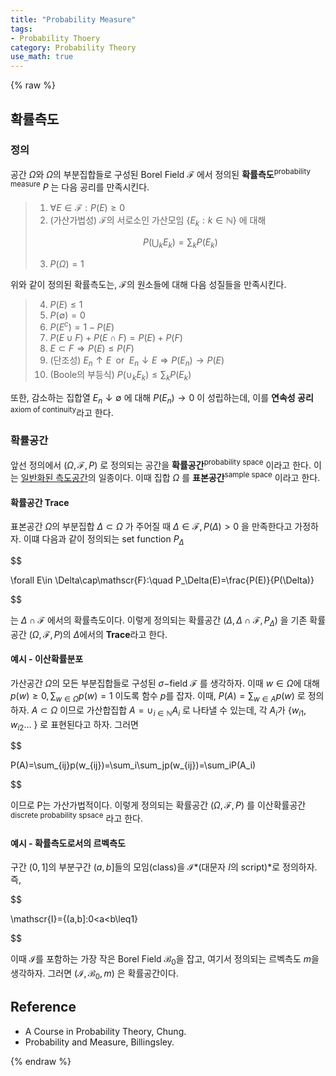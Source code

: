 ```yaml
---
title: "Probability Measure"
tags:
- Probability Thoery
category: Probability Theory
use_math: true
---
```

{% raw %}

## 확률측도
### 정의
공간 $\Omega$와 $\Omega$의 부분집합들로 구성된 Borel Field $\mathscr{F}$ 에서 정의된 **확률측도**<sup>probability measure</sup> $P$ 는 다음 공리를 만족시킨다.   
> 1. $\forall E\in \mathscr{F}: P(E)\geq 0$   
> 2. (가산가법성) $\mathscr{F}$의 서로소인 가산모임 {$E_k:k\in \mathbb{N}$} 에 대해   
> 
> $$P\biggl(\bigcup_k E_k\biggr)=\sum_k P(E_k)$$   
> 
> 3. $P(\Omega)=1$   

위와 같이 정의된 확률측도는, $\mathscr{F}$의 원소들에 대해 다음 성질들을 만족시킨다.   
> 4. $P(E)\leq 1$
> 5. $P(\emptyset)=0$
> 6. $P(E^c)=1-P(E)$
> 7. $P(E\cup F)+P(E\cap F)=P(E)+P(F)$
> 8. $E\subset F\Rightarrow P(E)\leq P(F)$
> 9. (단조성) $E_n\uparrow E\; \text{ or }\; E_n\downarrow E\Rightarrow P(E_n)\to P(E)$
> 10. (Boole의 부등식) $P(\cup_k E_k)\leq \sum_k P(E_k)$   

또한, 감소하는 집합열 $E_n\downarrow\emptyset$ 에 대해 $P(E_n)\to 0$ 이 성립하는데, 이를 **연속성 공리**<sup>axiom of continuity</sup>라고 한다.

### 확률공간
앞선 정의에서 $(\Omega,\mathscr{F},P)$ 로 정의되는 공간을 **확률공간**<sup>probability space</sup> 이라고 한다. 이는 [일반화된 측도공간](https://ddangchani.github,io/math/gms_1)의 일종이다. 이때 집합 $\Omega$ 를 **표본공간**<sup>sample space</sup> 이라고 한다.   
#### 확률공간 Trace
표본공간 $\Omega$의 부분집합 $\Delta\subset\Omega$ 가 주어질 때 $\Delta\in\mathscr{F},P(\Delta)>0$ 을 만족한다고 가정하자. 이떄 다음과 같이 정의되는 set function $P_\Delta$   

$$

\forall E\in \Delta\cap\mathscr{F}:\quad P_\Delta(E)=\frac{P(E)}{P(\Delta)}

$$   

는 $\Delta\cap\mathscr{F}$ 에서의 확률측도이다. 이렇게 정의되는 확률공간 $(\Delta,\Delta\cap\mathscr{F},P_\Delta)$ 을 기존 확률공간 $(\Omega,\mathscr{F},P)$의 $\Delta$에서의 **Trace**라고 한다.    

#### 예시 - 이산확률분포
가산공간 $\Omega$의 모든 부분집합들로 구성된 $\sigma-$field $\mathscr{F}$ 를 생각하자. 이때 $w\in\Omega$에 대해 $p(w)\geq 0, \sum_{w\in\Omega}p(w)=1$ 이도록 함수 $p$를 잡자. 이때, $P(A)=\sum_{w\in A}p(w)$ 로 정의하자. $A\subset\Omega$ 이므로 가산합집합 $A=\cup_{i\in\mathbb{N}}A_i$ 로 나타낼 수 있는데, 각 $A_i$가 {$w_{i1},w_{i2}\ldots$ } 로 표현된다고 하자. 그러면   

$$

P(A)=\sum_{ij}p(w_{ij})=\sum_i\sum_jp(w_{ij})=\sum_iP(A_i)

$$   

이므로 P는 가산가법적이다. 이렇게 정의되는 확률공간 $(\Omega,\mathscr{F},P)$ 를 이산확률공간<sup>discrete probability spsace</sup> 라고 한다.   

#### 예시 - 확률측도로서의 르벡측도
구간 $(0,1]$의 부분구간 $(a,b]$들의 모임(class)을 $\mathscr{I}$*(대문자 $I$의 script)*로 정의하자. 즉,   

$$

\mathscr{I}=\{(a,b]:0<a<b\leq1\}

$$   

이때 $\mathscr{I}$를 포함하는 가장 작은 Borel Field $\mathscr{B_0}$을 잡고, 여기서 정의되는 르벡측도 $m$을 생각하자. 그러면 $(\mathscr{I,B_0},m)$ 은 확률공간이다.


## Reference
 - A Course in Probability Theory, Chung.
 - Probability and Measure, Billingsley.

{% endraw %}